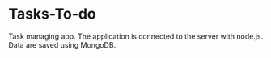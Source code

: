 # Tasks-To-do

Task managing app.
The application is connected to the server with node.js.
Data are saved using MongoDB.
